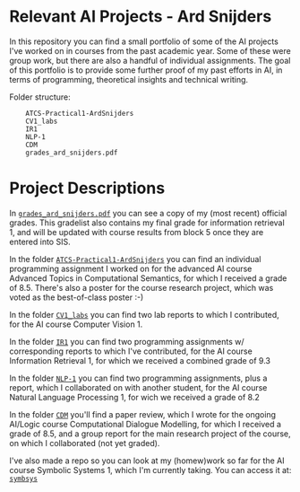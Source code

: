 # Relevant AI Projects - Ard Snijders

In this repository you can find a small portfolio of some of the AI projects I've worked on in courses from the past academic year. Some of these were group work, but there are also a handful of individual assignments. The goal of this portfolio is to provide some further proof of my past efforts in AI, in terms of programming, theoretical insights and technical writing.

Folder structure:

```
	ATCS-Practical1-ArdSnijders
	CV1_labs
	IR1
	NLP-1
	CDM
	grades_ard_snijders.pdf
```

# Project Descriptions

In [```grades_ard_snijders.pdf```](https://github.com/asnijders/relevantAIprojects/blob/master/grades_ard_snijders.pdf) you can see a copy of my (most recent) official grades. This gradelist also contains my final grade for information retrieval 1, and will be updated with course results from block 5 once they are entered into SIS.

In the folder [```ATCS-Practical1-ArdSnijders```](https://github.com/asnijders/relevantAIprojects/tree/master/ATCS-Practical1-ArdSnijders) you can find an individual programming assignment I worked on for the advanced AI course Advanced Topics in Computational Semantics, for which I received a grade of 8.5. There's also a poster for the course research project, which was voted as the best-of-class poster :-)

In the folder [```CV1_labs```](https://github.com/asnijders/relevantAIprojects/tree/master/CV1_labs) you can find two lab reports to which I contributed, for the AI course Computer Vision 1.

In the folder [```IR1```](https://github.com/asnijders/relevantAIprojects/tree/master/IR1) you can find two programming assignments w/ corresponding reports to which I've contributed, for the AI course Information Retrieval 1, for which we received a combined grade of 9.3

In the folder [```NLP-1```](https://github.com/asnijders/relevantAIprojects/tree/master/NLP-1) you can find two programming assignments, plus a report, which I collaborated on with another student, for the AI course Natural Language Processing 1, for wich we received a grade of 8.2

In the folder [```CDM```](https://github.com/asnijders/relevantAIprojects/tree/master/CDM) you'll find a paper review, which I wrote for the ongoing AI/Logic course Computational Dialogue Modelling, for which I received a grade of 8.5, and a group report for the main research project of the course, on which I collaborated (not yet graded).

I've also made a repo so you can look at my (homew)work so far for the AI course Symbolic Systems 1, which I'm currently taking. You can access it at:
[```symbsys```](https://github.com/asnijders/symbsys)
